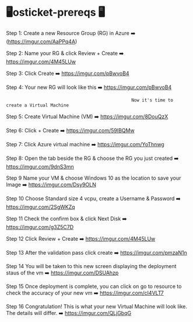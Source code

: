 #                                                                     🖥️osticket-prereqs 🖥️

Step 1: Create a new Resource Group (RG) in Azure ➡️
(https://imgur.com/AaPPq4A)

Step 2: Name your RG & click Review + Create ➡️
https://imgur.com/4M45LUw

Step 3: Click Create ➡️
https://imgur.com/pBwvoB4

Step 4: Your new RG will look like this ➡️
https://imgur.com/pBwvoB4


                                                    Now it's time to create a Virtual Machine
 Step 5: Create Virtual Machine (VM) ➡️
 https://imgur.com/8DouQzX
 
 Step 6: Click + Create ➡️
 https://imgur.com/59IBQMw
 
 Step 7: Click Azure virtual machine ➡️
 https://imgur.com/YoThnwg
 
 Step 8: Open the tab beside the RG & choose the RG you just created ➡️
 https://imgur.com/9dnS3mn

Step 9 Name your VM & choose Windows 10 as the location to save your Image ➡️
https://imgur.com/Dsy9OLN

Step 10 Choose Standard size 4 vcpu, create a Username & Password ➡️
https://imgur.com/2SgWKZq

Step 11 Check the confirm box & click Next Disk ➡️
https://imgur.com/g3Z5C7D

Step 12 Click Review + Create ➡️
https://imgur.com/4M45LUw

Step 13 After the validation pass click create ➡️
https://imgur.com/pmzaN1n

Step 14 You will be taken to this new screen displaying the deployment staus of the vm ➡️
https://imgur.com/DSUAhzp

Step 15 Once deployment is complete, you can click on go to resource to check the accuracy of your new vm ➡️
https://imgur.com/cI4VLT7

Step 16 Congratulation! This is what your new Virtual Machine will look like. The details will differ. ➡️
https://imgur.com/QLjGbqG

